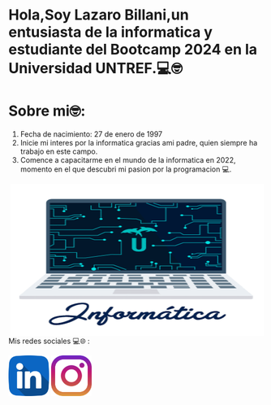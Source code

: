 <h1>Hola,Soy Lazaro Billani,un entusiasta de la informatica y estudiante del Bootcamp 2024 en la Universidad UNTREF.💻🤓</h1>

<h1>Sobre mi🤓:</h1>
<ol>
  <li>
    Fecha de nacimiento: 27 de enero de 1997
  </li>
  <li>
    Inicie mi interes por la informatica gracias ami padre, quien siempre ha trabajo en este campo.
  </li>
  <li>
    Comence a capacitarme en el mundo de la informatica en 2022, momento en el que descubri mi pasion por la programacion 💻.
  </li>
</ol>




<img align='right' src='giphy.gif'
width='500' height="300"/>


Mis redes sociales 💻🌐 :
 
  <a href="https://www.linkedin.com/in/lazaro-billani/">
  <img width="80" heigth="80" src="linkedin.png"></a>
 <a href="https://www.instagram.com/lazarobillani/">
  <img width="80" heigth="80" src="instagram.png"></a>


